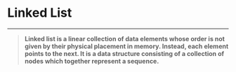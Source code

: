 # Linked List
---

> **Linked list is a linear collection of data elements whose order is not given by their physical placement in memory. Instead, each element points to the next. It is a data structure consisting of a collection of nodes which together represent a sequence.**

